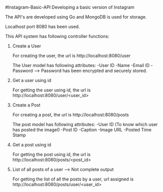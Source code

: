 #Instagram-Basic-API
Developing a basic version of Instagram

The API's are developed using Go and MongoDB is used for storage.

Localhost port 8080 has been used.

This API system has following controller functions:

1) Create a User

    For creating the user, the url is http://localhost:8080/user

    The User model has following attributes:
          -User ID
          -Name
          -Email ID
          -Password --> Password has been encrypted and securely stored.
          
2) Get a user using id

    For getting the user using id, the url is http://localhost:8080/user/<user_id>   

3) Create a Post

    For creating a post, the url is http://localhost:8080/posts
    
    The post model has following attributes:
        -User ID (To know which user has posted the image0
        -Post ID
        -Caption
        -Image URL
        -Posted Time Stamp

4) Get a post using id

     For getting the post using id, the url is http://localhost:8080/posts/<post_id>

5) List of all posts of a user --> Not complete output

      For getting the list of all the posts by a user, url assigned is http://localhost:8080/posts/user/<user_id>

